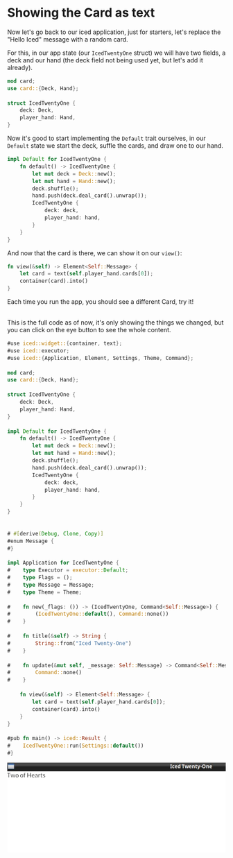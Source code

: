 # Showing the Card as text

Now let's go back to our iced application, just for starters, let's replace the "Hello Iced" message with a random card.

For this, in our app state (our `IcedTwentyOne` struct) we will have two fields, a deck and our hand (the deck field not being used yet, but let's add it already).
```rust
mod card;
use card::{Deck, Hand};

struct IcedTwentyOne {
    deck: Deck,
    player_hand: Hand,
}
```
Now it's good to start implementing the `Default` trait ourselves, in our `Default` state we start the deck, suffle the cards, and draw one to our hand.
```rust
impl Default for IcedTwentyOne {
    fn default() -> IcedTwentyOne {
        let mut deck = Deck::new();
        let mut hand = Hand::new();
        deck.shuffle();
        hand.push(deck.deal_card().unwrap());
        IcedTwentyOne {
            deck: deck,
            player_hand: hand,
        }
    }
}
```

And now that the card is there, we can show it on our `view()`:

```rust
fn view(&self) -> Element<Self::Message> {
    let card = text(self.player_hand.cards[0]);
    container(card).into()
}
```

Each time you run the app, you should see a different Card, try it!
<br><br>

This is the full code as of now, it's only showing the things we changed, but you can click on the eye button to see the whole content.

```rust
#use iced::widget::{container, text};
#use iced::executor;
#use iced::{Application, Element, Settings, Theme, Command};

mod card;
use card::{Deck, Hand};

struct IcedTwentyOne {
    deck: Deck,
    player_hand: Hand,
}

impl Default for IcedTwentyOne {
    fn default() -> IcedTwentyOne {
        let mut deck = Deck::new();
        let mut hand = Hand::new();
        deck.shuffle();
        hand.push(deck.deal_card().unwrap());
        IcedTwentyOne {
            deck: deck,
            player_hand: hand,
        }
    }
}


# #[derive(Debug, Clone, Copy)]
#enum Message {
#}

impl Application for IcedTwentyOne {
#    type Executor = executor::Default;
#    type Flags = ();
#    type Message = Message;
#    type Theme = Theme;

#    fn new(_flags: ()) -> (IcedTwentyOne, Command<Self::Message>) {
#        (IcedTwentyOne::default(), Command::none())
#    }

#    fn title(&self) -> String {
#        String::from("Iced Twenty-One")
#    }

#    fn update(&mut self, _message: Self::Message) -> Command<Self::Message> {
#        Command::none()
#    }

    fn view(&self) -> Element<Self::Message> {
        let card = text(self.player_hand.cards[0]);
        container(card).into()
    }
}

#pub fn main() -> iced::Result {
#    IcedTwentyOne::run(Settings::default())
#}
```

![screenshot of the current gui](img/04a-card_as_text.jpg)
